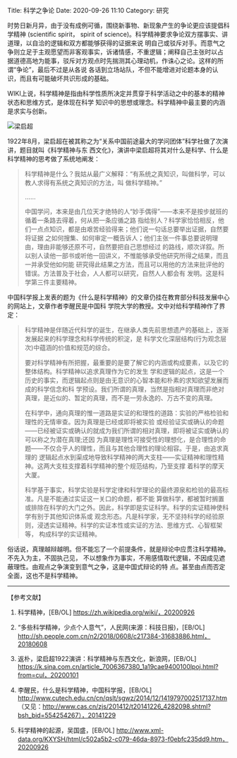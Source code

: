 Title: 科学之争论
Date: 2020-09-26 11:10
Category: 研究

时势日新月异，由于没有成例可循，围绕新事物、新现象产生的争论更应该提倡科学精神 (scientific spirit，
spirit of science)。科学精神要求争论双方摆事实、讲道理，以自洽的逻辑和双方都能够获得的证据来说
明自己或驳斥对手。而意气之争则立足于主观愿望而非客观事实，诉诸情感，不重逻辑；阐释自己主张时以占
据道德高地为能事，驳斥对方观点时先揣测其心理动机，作诛心之论。这样的所谓“争论”，最后不过是从各说
各话到立场站队，不但不能增进对论题本身的认识，而且有可能破坏共识形成的基础。

WIKI上说，科学精神是指由科学性质所决定并贯穿于科学活动之中的基本的精神状态和思维方式，是体现在科学
知识中的思想或理念。科学精神中最主要的内涵是求实与创新。

![梁启超](http://n.sinaimg.cn/sinacn20200101ac/782/w640h942/20200101/3f1b-imkzenq4230417.jpg)

1922年8月，梁启超在被其称之为“关系中国前途最大的学问团体”科学社做了次演讲，题目就叫《科学精神与东
西文化》，演讲中梁启超将其对什么是科学、什么是科学精神的思考做了系统地阐发：

>科学精神是什么？我姑从最广义解释：“有系统之真知识，叫做科学，可以教人求得有系统之真知识的方法，叫
>做科学精神。”
>
>……
>
>中国学问，本来是由几位天才绝特的人“妙手偶得”——本来不是按步就班的循着一条路去得着，何从把一条应循之路
>指给别人？科学家恰恰相反，他们一点点知识，都是由艰苦经验得来；他们说一句话总要举出证据，自然要将证据
>之如何搜集、如何审定一概告诉人；他们主张一件事总要说明理由，理由非能够还原不可，自然要把自己思想经过
>的路线，顺次详叙。所以别人读他一部书或听他一回讲义，不惟能够承受他研究所得之结果，而且一并承受他如何能
>研究得此结果之方法，而且可以用他的方法来批评他的错误。方法普及于社会，人人都可以研究，自然人人都会有
>发明。这是科学第三件主要精神。

中国科学报上发表的题为《什么是科学精神》的文章仍挂在教育部分科技发展中心的网站上，文章作者李醒民是中国科
学院大学的教授。文中对给科学精神作了界定：

>科学精神是伴随近代科学的诞生，在继承人类先前思想遗产的基础上，逐渐发展起来的科学理念和科学传统的积淀，是
>科学文化深层结构(行为观念层次)中蕴涵的价值和规范的综合。
>
>要对科学精神有所把握，最重要的是要了解它的内涵或构成要素，以及它的整体结构。科学精神以追求真理作为它的发生
>学和逻辑的起点，这是一个历史的事实，而逻辑起点则是由无意识的心智本能和朴素的求知欲望发展而成的科学信念和科
>学预设。我们所谓的真理，当然是指相对真理而非绝对真理，是近似的、暂定的真理，而不是一劳永逸的、万古不变的真理。
>
>在科学中，通向真理的惟一道路是实证的和理性的道路：实验的严格检验和理性的无情审查。因为真理是已经或即将被实验
>或经验证实或确认的命题——已经被证实或确认的就成为我们所谓的相对真理，即将被证实或确认的可以称之为潜在真理;还因
>为真理是理性可接受性的理想化，是合理性的命题——不仅合乎人的理性，而且与其他合理性的理论相容。于是，由追求真理的
>逻辑起点水到渠成地导致科学精神的两大支柱——实证精神和理性精神。这两大支柱支撑着科学精神的整个规范结构，乃至支撑
>着科学的摩天大厦。
>
>科学基于事实，科学实验是科学定律和科学理论的最终源泉和检验的最高标准。凡是不能通过实证这一关口的命题，都不能
>算做科学，都被暂时搁置或排除在科学的大门之外。因此，科学即是实证科学。科学的实证精神使科学有别于其他知识体系或
>观念形态。凡是科学家，无不坚持科学的经验原则，浸透实证精神。科学的实证本性或实证的方法、思维方式、心智框架等，
>构成科学的实证精神。

俗话说，真理越辩越明。但不能忘了一个前提条件，就是辩论中应贯注科学精神。不先入为主，不固执己见，
不以想象作为事实，不用感情取代逻辑，不因成见遮蔽理性。由观点之争演变到意气之争，这是中国式辩论的特
点。甚至由点而否定全面，这也不是科学精神。

-----------
【参考文献】

1. 科学精神，[EB/OL] https://zh.wikipedia.org/wiki/，20200926

2. “多些科学精神，少点个人意气”，人民网(来源：科技日报)，[EB/OL] http://sh.people.com.cn/n2/2018/0608/c217384-31683886.html，20180608

3. 返朴，梁启超1922演讲：科学精神与东西文化，新浪网，[EB/OL] https://k.sina.com.cn/article_7006367380_1a19cae9400100lpoj.html?from=cul，20200101

4. 李醒民，什么是科学精神，中国科学报，[EB/OL] http://www.cutech.edu.cn/cn/qslt/sgwz/2014/12/1419797002517137.htm （又见：http://www.cas.cn/zjs/201412/t20141226_4282098.shtml?bsh_bid=554254267），20141229	

5. 科学精神的起源，吴国盛，[EB/OL] http://www.xml-data.org/KXYSH/html/c502a5b2-c079-46da-8973-f0ebfc235dd9.htm，20200926
